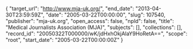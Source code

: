 {
  "target_url": "http://www.mja-uk.org/", 
  "end_date": "2013-04-30T23:59:59Z", 
  "date": "2005-03-22T00:00:00", 
  "slug": 107540, 
  "publisher": "mja-uk.org", 
  "open_access": false, 
  "npld": false, 
  "title": "Medical Journalists Association (MJA)", 
  "subjects": [], 
  "collections": [], 
  "record_id": "20050322T000000/wK/jdHxhOkjAlaY9HoRetA==", 
  "scope": "root", 
  "start_date": "2005-03-22T00:00:00Z"
}

